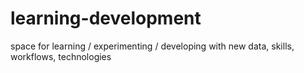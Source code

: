 # learning-development
space for learning / experimenting / developing with new data, skills, workflows, technologies
